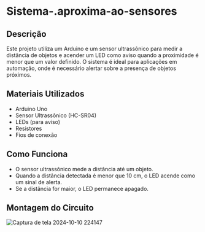 # Sistema-.aproxima-ao-sensores

## Descrição
Este projeto utiliza um Arduino e um sensor ultrassônico para medir a distância de objetos e acender um LED como aviso quando a proximidade é menor que um valor definido. O sistema é ideal para aplicações em automação, onde é necessário alertar sobre a presença de objetos próximos.

## Materiais Utilizados
- Arduino Uno
- Sensor Ultrassônico (HC-SR04)
- LEDs (para aviso)
- Resistores 
- Fios de conexão

## Como Funciona
- O sensor ultrassônico mede a distância até um objeto.
- Quando a distância detectada é menor que 10 cm, o LED acende como um sinal de alerta.
- Se a distância for maior, o LED permanece apagado.

## Montagem do Circuito
![Captura de tela 2024-10-10 224147](https://github.com/user-attachments/assets/8aca882b-26bc-4a71-b487-f7971de06ff8)


